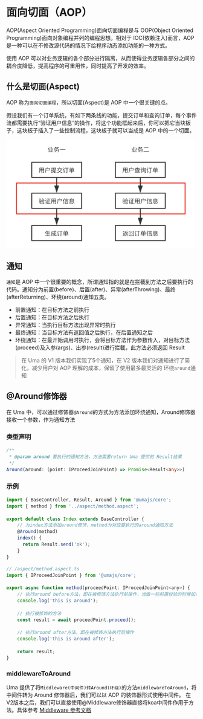 # 面向切面（AOP）

AOP(Aspect Oriented Programming)面向切面编程是与 OOP(Object Oriented Programming)面向对象编程并列的编程思想。相对于 IOC(依赖注入)而言，AOP 是一种可以在不修改源代码的情况下给程序动态添加功能的一种方式。

使用 AOP 可以对业务逻辑的各个部分进行隔离，从而使得业务逻辑各部分之间的耦合度降低，提高程序的可重用性，同时提高了开发的效率。

## 什么是切面(Aspect)

AOP 称为`面向切面编程`，所以切面(Aspect)是 AOP 中一个很关键的点。

假设我们有一个订单系统，有如下两条线的功能，提交订单和查询订单，每个事件流都需要执行“验证用户信息”的操作，将这个功能框起来后，你可以把它当块板子，这块板子插入了一些控制流程，这块板子就可以当成是 AOP 中的一个切面。

![AOP](../../public/images/AOP-aspect.png)

## 通知

`通知`是 AOP 中一个很重要的概念，所谓通知指的就是在拦截到方法之后要执行的代码。通知分为前置(before)、后置(after)、异常(afterThrowing)、最终(afterReturning)、环绕(around)通知五类。

- 前置通知：在目标方法之前执行
- 后置通知：在目标方法之后执行
- 异常通知：当执行目标方法出现异常时执行
- 最终通知：当目标方法有返回值之后执行，在后置通知之后
- 环绕通知：在最开始调用时执行，会将目标方法作为参数传入，对目标方法(proceed)及入参(args)、出参(result)进行拦截，此方法必须返回 Result

> 在 Uma 的 V1 版本我们实现了5个通知，在 V2 版本我们对通知进行了简化，减少用户对 AOP 理解的成本，保留了使用最多最灵活的 环绕`around`通知

## @Around修饰器

在 Uma 中，可以通过修饰器`@Around`的方式为方法添加环绕通知，Around修饰器接收一个参数，作为通知方法

### 类型声明

```ts
/**
 * @param around 要执行的通知方法，方法需要return Uma 提供的 Result结果
 */
Around(around: (point: IProceedJoinPoint) => Promise<Result<any>>)
```

### 示例

```javascript
import { BaseController, Result, Around } from '@umajs/core';
import { method } from '../aspect/method.aspect';

export default class Index extends BaseController {
    // 为index方法添加around修饰，method为对应要执行的around通知方法
    @Around(method)
    index() {
      return Result.send('ok');
    }
}
```

```javascript
// /aspect/method.aspect.ts
import { IProceedJoinPoint } from '@umajs/core';

export async function method(proceedPoint: IProceedJoinPoint<any>) {
    // 执行around before方法，即在被修饰方法执行前操作，当做一些前置校验的时候如果不满足可以直接return
    console.log('this is around');

    // 执行被修饰的方法
    const result = await proceedPoint.proceed();
    
    // 执行around after方法，即在被修饰方法执行后操作
    console.log('this is around after');

    return result;
}
```

### middlewareToAround

Uma 提供了将`Middleware(中间件)转Around(环绕)`的方法`middlewareToAround`，将中间件转为 Around 修饰器后，我们可以以 AOP 的装饰器形式使用中间件。 在V2版本之后，我们可以直接使用@Middleware修饰器直接将koa中间件作用于方法。具体参考 [Middleware 参考文档](./Middleware.md#aop-装饰器形式)
